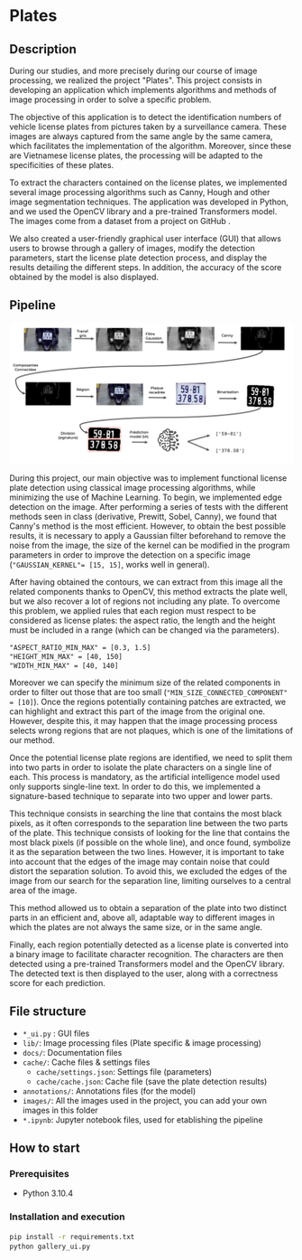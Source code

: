 # Plates

## Description
During our studies, and more precisely during our course of image processing, we realized the project "Plates". This project consists in developing an application which implements algorithms and methods of image processing in order to solve a specific problem.

The objective of this application is to detect the identification numbers of vehicle license plates from pictures taken by a surveillance camera. These images are always captured from the same angle by the same camera, which facilitates the implementation of the algorithm. Moreover, since these are Vietnamese license plates, the processing will be adapted to the specificities of these plates.

To extract the characters contained on the license plates, we implemented several image processing algorithms such as Canny, Hough and other image segmentation techniques. The application was developed in Python, and we used the OpenCV library and a pre-trained Transformers model. The images come from a dataset from a project on GitHub .

We also created a user-friendly graphical user interface (GUI) that allows users to browse through a gallery of images, modify the detection parameters, start the license plate detection process, and display the results detailing the different steps. In addition, the accuracy of the score obtained by the model is also displayed.

## Pipeline

![pipeline](https://github.com/darmangerd/plate-recognition/blob/main/docs/pipeline.png?raw=true)

During this project, our main objective was to implement functional license plate detection using classical image processing algorithms, while minimizing the use of Machine Learning. To begin, we implemented edge detection on the image. After performing a series of tests with the different methods seen in class (derivative, Prewitt, Sobel, Canny), we found that Canny's method is the most efficient. However, to obtain the best possible results, it is necessary to apply a Gaussian filter beforehand to remove the noise from the image, the size of the kernel can be modified in the program parameters in order to improve the detection on a specific image (`"GAUSSIAN_KERNEL"= [15, 15]`, works well in general). 

After having obtained the contours, we can extract from this image all the related components thanks to OpenCV, this method extracts the plate well, but we also recover a lot of regions not including any plate. To overcome this problem, we applied rules that each region must respect to be considered as license plates: the aspect ratio, the length and the height must be included in a range (which can be changed via the parameters).
```
"ASPECT_RATIO_MIN_MAX" = [0.3, 1.5]
"HEIGHT_MIN_MAX" = [40, 150]
"WIDTH_MIN_MAX" = [40, 140]
```
Moreover we can specify the minimum size of the related components in order to filter out those that are too small (`"MIN_SIZE_CONNECTED_COMPONENT" = [10]`). Once the regions potentially containing patches are extracted, we can highlight and extract this part of the image from the original one. However, despite this, it may happen that the image processing process selects wrong regions that are not plaques, which is one of the limitations of our method.

Once the potential license plate regions are identified, we need to split them into two parts in order to isolate the plate characters on a single line of each. This process is mandatory, as the artificial intelligence model used only supports single-line text. In order to do this, we implemented a signature-based technique to separate into two upper and lower parts.  

This technique consists in searching the line that contains the most black pixels, as it often corresponds to the separation line between the two parts of the plate. This technique consists of looking for the line that contains the most black pixels (if possible on the whole line), and once found, symbolize it as the separation between the two lines. However, it is important to take into account that the edges of the image may contain noise that could distort the separation solution. To avoid this, we excluded the edges of the image from our search for the separation line, limiting ourselves to a central area of the image. 

This method allowed us to obtain a separation of the plate into two distinct parts in an efficient and, above all, adaptable way to different images in which the plates are not always the same size, or in the same angle.

Finally, each region potentially detected as a license plate is converted into a binary image to facilitate character recognition. The characters are then detected using a pre-trained Transformers model and the OpenCV library. The detected text is then displayed to the user, along with a correctness score for each prediction.

## File structure
- `*_ui.py` : GUI files
- `lib/`: Image processing files (Plate specific & image processing)
- `docs/`: Documentation files
- `cache/`: Cache files & settings files
  - `cache/settings.json`: Settings file (parameters)
  - `cache/cache.json`: Cache file (save the plate detection results)
- `annotations/`: Annotations files (for the model)
- `images/`: All the images used in the project, you can add your own images in this folder
- `*.ipynb`: Jupyter notebook files, used for etablishing the pipeline

## How to start
### Prerequisites
- Python 3.10.4

### Installation and execution
```sh
pip install -r requirements.txt
python gallery_ui.py
```
